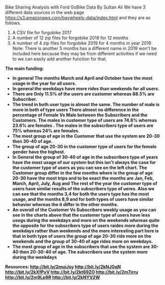 Bike Sharing Analysis with Ford GoBike Data
By Sultan Ali
We have 3 different data sources in the web page https://s3.amazonaws.com/baywheels-data/index.html and they are as follows. <br>

1. A CSV file for forgobike 2017
2. A number of 12 zip files for forgobike 2018 for 12 months
3. A number of 4 zip files for forgobike 2019 for 4 months in year 2019 Note: There is another 5 months has a different name in 2019 won't be included here because they may be from different activities if we need to we can easily add another function for that.<br>

<b>The main funding: <b>
- In general The months March and April and October have the most usage in the year for all users. <br>
- In general the weekdays have more rides than weekends for all users.<br>
- There are Only 11.5% of the users are customer whereas 88.5% are Subscriber.<br>
- The trend in both user type is almost the same. The number of male is more in both of type users There almost no difference in the percentage of Female Vs Male between the Subscribers and the Customers.  The males in customer  type of users are 74.8% whereas 23.6% are females . The males in the subscribers type of users are 75% whereas 24% are females.<br>
- The most group of age in the Customer that use the system are 20-30 then 30-40 of age.<br> 
- The group of age 20-30 in the customer type of users for the female gender have the highest.<br>
- In General the group of 30-40 of age in the subscribers type of years have the most usage of our system but this isn't always the case for the customer type of users as you can see on the left chart. The Customer group differ in the few months where is the group of age 20-30 have the most trips and to be exact the months are Jan, Feb, March, April, July, Aug and The rest of the year the customer type of users have similar results of the subscribers type of ueres. Also we can see that the months 3,4 for both the users type has the most usage, and the months 8,9 and for both types of users have similar behavior whereas the it differ in the other months.<br>
- An overall of the  Customer Vs Subscribers weekly usage as you can see in the charts above that the customer type of users have less usegs during the weekdays and more on the weekends whereas quite the opposite for the subscribers type of users raides more during the weekdays rather than weekends and the more interesting part here is that in both type of users the group of age 20-30 ride more on the weekends and the group of 30-40 of age rides more on weekdays.<br>
- The most group of age in the subscribers that use the system are 30-40 then 20-30-40 of age. The subscribers use the system more during the weekdays<br>
 
 
 
Resources: 
 http://bit.ly/2muiJsy
http://bit.ly/2kNJGqN
http://bit.ly/2kXfPvV
http://bit.ly/2kt69ZO
http://bit.ly/2m7irru
http://bit.ly/2m9Lp9R
http://bit.ly/2kNYV2W

